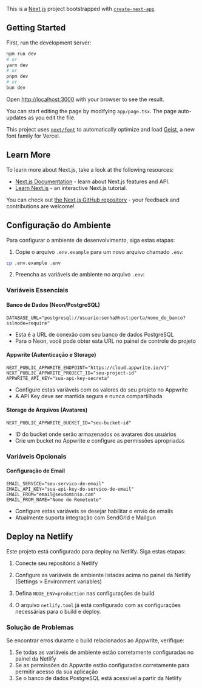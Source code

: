 This is a [Next.js](https://nextjs.org) project bootstrapped with [`create-next-app`](https://nextjs.org/docs/app/api-reference/cli/create-next-app).

## Getting Started

First, run the development server:

```bash
npm run dev
# or
yarn dev
# or
pnpm dev
# or
bun dev
```

Open [http://localhost:3000](http://localhost:3000) with your browser to see the result.

You can start editing the page by modifying `app/page.tsx`. The page auto-updates as you edit the file.

This project uses [`next/font`](https://nextjs.org/docs/app/building-your-application/optimizing/fonts) to automatically optimize and load [Geist](https://vercel.com/font), a new font family for Vercel.

## Learn More

To learn more about Next.js, take a look at the following resources:

- [Next.js Documentation](https://nextjs.org/docs) - learn about Next.js features and API.
- [Learn Next.js](https://nextjs.org/learn) - an interactive Next.js tutorial.

You can check out [the Next.js GitHub repository](https://github.com/vercel/next.js) - your feedback and contributions are welcome!

## Configuração do Ambiente

Para configurar o ambiente de desenvolvimento, siga estas etapas:

1. Copie o arquivo `.env.example` para um novo arquivo chamado `.env`:
```bash
cp .env.example .env
```

2. Preencha as variáveis de ambiente no arquivo `.env`:

### Variáveis Essenciais

#### Banco de Dados (Neon/PostgreSQL)
```
DATABASE_URL="postgresql://usuario:senha@host:porta/nome_do_banco?sslmode=require"
```
- Esta é a URL de conexão com seu banco de dados PostgreSQL
- Para o Neon, você pode obter esta URL no painel de controle do projeto

#### Appwrite (Autenticação e Storage)
```
NEXT_PUBLIC_APPWRITE_ENDPOINT="https://cloud.appwrite.io/v1"
NEXT_PUBLIC_APPWRITE_PROJECT_ID="seu-project-id"
APPWRITE_API_KEY="sua-api-key-secreta"
```
- Configure estas variáveis com os valores do seu projeto no Appwrite
- A API Key deve ser mantida segura e nunca compartilhada

#### Storage de Arquivos (Avatares)
```
NEXT_PUBLIC_APPWRITE_BUCKET_ID="seu-bucket-id"
```
- ID do bucket onde serão armazenados os avatares dos usuários
- Crie um bucket no Appwrite e configure as permissões apropriadas

### Variáveis Opcionais

#### Configuração de Email
```
EMAIL_SERVICE="seu-servico-de-email"
EMAIL_API_KEY="sua-api-key-do-servico-de-email"
EMAIL_FROM="email@seudominio.com"
EMAIL_FROM_NAME="Nome do Remetente"
```
- Configure estas variáveis se desejar habilitar o envio de emails
- Atualmente suporta integração com SendGrid e Mailgun

## Deploy na Netlify

Este projeto está configurado para deploy na Netlify. Siga estas etapas:

1. Conecte seu repositório à Netlify
2. Configure as variáveis de ambiente listadas acima no painel da Netlify (Settings > Environment variables)
3. Defina `NODE_ENV=production` nas configurações de build

3. O arquivo `netlify.toml` já está configurado com as configurações necessárias para o build e deploy.

### Solução de Problemas

Se encontrar erros durante o build relacionados ao Appwrite, verifique:

1. Se todas as variáveis de ambiente estão corretamente configuradas no painel da Netlify
2. Se as permissões do Appwrite estão configuradas corretamente para permitir acesso da sua aplicação
3. Se o banco de dados PostgreSQL está acessível a partir da Netlify
